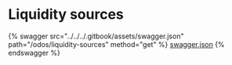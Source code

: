 # Liquidity sources

{% swagger src="../../../.gitbook/assets/swagger.json" path="/odos/liquidity-sources" method="get" %}
[swagger.json](../../../.gitbook/assets/swagger.json)
{% endswagger %}

